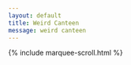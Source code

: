 ```yaml
---
layout: default
title: Weird Canteen
message: weird canteen
---
```


{% include marquee-scroll.html %}


<script>
$(document).ready(function() {
$('main').css('margin-top', '300px');
})
</script>
